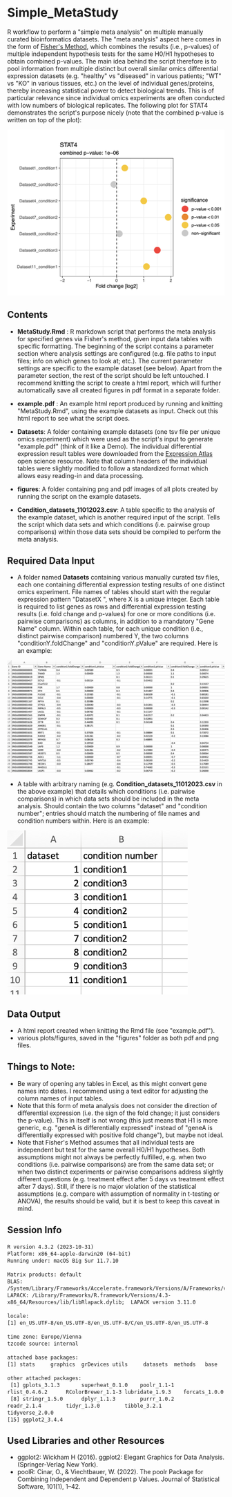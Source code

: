 # Simple_MetaStudy
R workflow to perform a "simple meta analysis" on multiple manually curated bioinformatics datasets. The "meta analysis" aspect here comes in the form of [Fisher's Method](https://en.wikipedia.org/wiki/Fisher%27s_method), which combines the results (i.e., p-values) of multiple independent hypothesis tests for the same H0/H1 hypotheses to obtain combined p-values. The main idea behind the script therefore is to pool information from multiple distinct but overall similar omics differential expression datasets (e.g. "healthy" vs "diseased" in various patients; "WT" vs "KO" in various tissues, etc.) on the level of individual genes/proteins, thereby increasing statistical power to detect biological trends. This is of particular relevance since individual omics experiments are often conducted with low numbers of biological replicates. The following plot for STAT4 demonstrates the script's purpose nicely (note that the combined p-value is written on top of the plot):

![Screenshot](img/STAT4.png)




## Contents

- **MetaStudy.Rmd** : R markdown script that performs the meta analysis for specified genes via Fisher's method, given input data tables with specific formatting. The beginning of the script contains a parameter section where analysis settings are configured (e.g. file paths to input files; info on which genes to look at; etc.). The current parameter settings are specific to the example dataset (see below). Apart from the parameter section, the rest of the script should be left untouched. I recommend knitting the script to create a html report, which will further automatically save all created figures in pdf format in a separate folder.

- **example.pdf** : An example html report produced by running and knitting "MetaStudy.Rmd", using the example datasets as input. Check out this html report to see what the script does.

- **Datasets**: A folder containing example datasets (one tsv file per unique omics experiment) which were used as the script's input to generate "example.pdf" (think of it like a Demo). The individual differential expression result tables were downloaded from the [Expression Atlas](https://www.ebi.ac.uk/gxa/home) open science resource. Note that column headers of the individual tables were slightly modified to follow a standardized format which allows easy reading-in and data processing. 

- **figures**: A folder containing png and pdf images of all plots created by running the script on the example datasets.

- **Condition_datasets_11012023.csv**: A table specific to the analysis of the example dataset, which is another required input of the script. Tells the script which data sets and which conditions (i.e. pairwise group comparisons) within those data sets should be compiled to perform the meta analysis.




## Required Data Input 

- A folder named **Datasets** containing various manually curated tsv files, each one containing differential expression testing results of one distinct omics experiment. File names of tables should start with the regular expression pattern "DatasetX ", where X is a unique integer. Each table is required to list genes as rows and differential expression testing results (i.e. fold change and p-values) for one or more conditions (i.e. pairwise comparisons) as columns, in addition to a mandatory "Gene Name" column. Within each table, for each unique condition (i.e., distinct pairwise comparison) numbered Y, the two columns "conditionY.foldChange" and "conditionY.pValue" are required. Here is an example:

![Screenshot](img/DETable_example.png)

- A table with arbitrary naming (e.g. **Condition_datasets_11012023.csv** in the above example) that details which conditions (i.e. pairwise comparisons) in which data sets should be included in the meta analysis. Should contain the two columns "dataset" and "condition number"; entries should match the numbering of file names and condition numbers within. Here is an example:

![Screenshot](img/DatasetConditionTable_example.png)



## Data Output


- A html report created when knitting the Rmd file (see "example.pdf").
- various plots/figures, saved in the "figures" folder as both pdf and png files.




## Things to Note:

- Be wary of opening any tables in Excel, as this might convert gene names into dates. I recommend using a text editor for adjusting the column names of input tables.
- Note that this form of meta analysis does not consider the direction of differential expression (i.e. the sign of the fold change; it just considers the p-value).  This in itself is not wrong (this just means that H1 is more generic, e.g. "geneA is differentially expressed" instead of "geneA is differentially expressed with positive fold change"), but maybe not ideal.
- Note that Fisher's Method assumes that all individual tests are independent but test for the same overall H0/H1 hypotheses. Both assumptions might not always be perfectly fulfilled, e.g. when two conditions (i.e. pairwise comparisons) are from the same data set; or when two distinct experiments or pairwise comparisons address slightly different questions (e.g. treatment effect after 5 days vs treatment effect after 7 days). Still, if there is no major violation of the statistical assumptions (e.g. compare with assumption of normality in t-testing or ANOVA), the results should be valid, but it is best to keep this caveat in mind. 



## Session Info

```
R version 4.3.2 (2023-10-31)
Platform: x86_64-apple-darwin20 (64-bit)
Running under: macOS Big Sur 11.7.10

Matrix products: default
BLAS:   /System/Library/Frameworks/Accelerate.framework/Versions/A/Frameworks/vecLib.framework/Versions/A/libBLAS.dylib 
LAPACK: /Library/Frameworks/R.framework/Versions/4.3-x86_64/Resources/lib/libRlapack.dylib;  LAPACK version 3.11.0

locale:
[1] en_US.UTF-8/en_US.UTF-8/en_US.UTF-8/C/en_US.UTF-8/en_US.UTF-8

time zone: Europe/Vienna
tzcode source: internal

attached base packages:
[1] stats     graphics  grDevices utils     datasets  methods   base     

other attached packages:
 [1] gplots_3.1.3       superheat_0.1.0    poolr_1.1-1        rlist_0.4.6.2      RColorBrewer_1.1-3 lubridate_1.9.3    forcats_1.0.0     
 [8] stringr_1.5.0      dplyr_1.1.3        purrr_1.0.2        readr_2.1.4        tidyr_1.3.0        tibble_3.2.1       tidyverse_2.0.0   
[15] ggplot2_3.4.4     
```



## Used Libraries and other Resources


- ggplot2: Wickham H (2016). ggplot2: Elegant Graphics for Data Analysis. (Springer-Verlag New York).
- poolR: Cinar, O., & Viechtbauer, W. (2022). The poolr Package for Combining Independent and Dependent p Values. Journal of Statistical Software, 101(1), 1–42.




